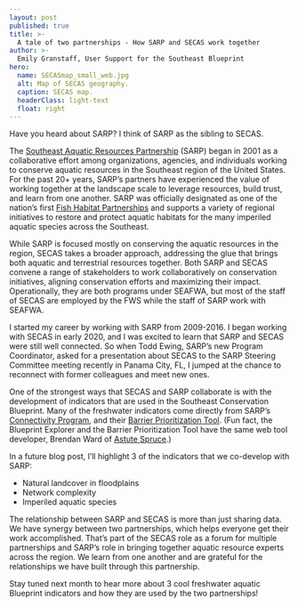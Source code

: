 ```yaml
---
layout: post
published: true
title: >-
  A tale of two partnerships - How SARP and SECAS work together
author: >-
  Emily Granstaff, User Support for the Southeast Blueprint
hero:
  name: SECASmap_small_web.jpg
  alt: Map of SECAS geography.
  caption: SECAS map.
  headerClass: light-text
  float: right
---
```

Have you heard about SARP? I think of SARP as the sibling to SECAS. 

The [Southeast Aquatic Resources Partnership](https://southeastaquatics.net/) (SARP) began in 2001 as a collaborative effort among organizations, agencies, and individuals working to conserve aquatic resources in the Southeast region of the United States. For the past 20+ years, SARP’s partners have experienced the value of working together at the landscape scale to leverage resources, build trust, and learn from one another. SARP was officially designated as one of the nation’s first [Fish Habitat Partnerships](https://www.fishhabitat.org/) and supports a variety of regional initiatives to restore and protect aquatic habitats for the many imperiled aquatic species across the Southeast.<!--more-->

While SARP is focused mostly on conserving the aquatic resources in the region, SECAS takes a broader approach, addressing the glue that brings both aquatic and terrestrial resources together. Both SARP and SECAS convene a range of stakeholders to work collaboratively on conservation initiatives, aligning conservation efforts and maximizing their impact. Operationally, they are both programs under SEAFWA, but most of the staff of SECAS are employed by the FWS while the staff of SARP work with SEAFWA.

I started my career by working with SARP from 2009-2016. I began working with SECAS in early 2020, and I was excited to learn that SARP and SECAS were still well connected. So when Todd Ewing, SARP’s new Program Coordinator, asked for a presentation about SECAS to the SARP Steering Committee meeting recently in Panama City, FL, I jumped at the chance to reconnect with former colleagues and meet new ones.

One of the strongest ways that SECAS and SARP collaborate is with the development of indicators that are used in the Southeast Conservation Blueprint. Many of the freshwater indicators come directly from SARP’s [Connectivity Program](https://southeastaquatics.net/sarps-programs/aquatic-connectivity-program-act), and their [Barrier Prioritization Tool](https://connectivity.sarpdata.com/). (Fun fact, the Blueprint Explorer and the Barrier Prioritization Tool have the same web tool developer, Brendan Ward of [Astute Spruce](https://astutespruce.com/).)

In a future blog post, I’ll highlight 3 of the indicators that we co-develop with SARP: 

- Natural landcover in floodplains
- Network complexity
- Imperiled aquatic species

The relationship between SARP and SECAS is more than just sharing data. We have synergy between two partnerships, which helps everyone get their work accomplished. That’s part of the SECAS role as a forum for multiple partnerships and SARP’s role in bringing together aquatic resource experts across the region. We learn from one another and are grateful for the relationships we have built through this partnership.

Stay tuned next month to hear more about 3 cool freshwater aquatic Blueprint indicators and how they are used by the two partnerships!
